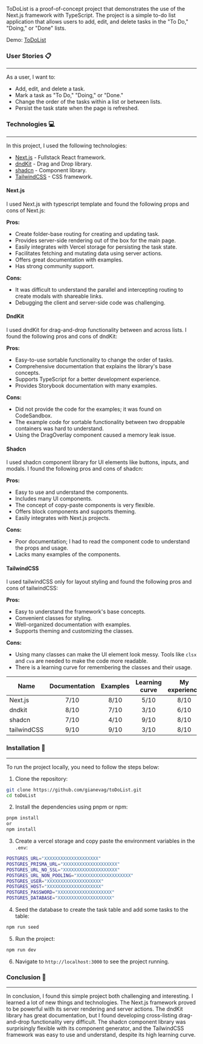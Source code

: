 ToDoList is a proof-of-concept project that demonstrates the use of the Next.js framework with TypeScript. The project is a simple to-do list application that allows users to add, edit, and delete tasks in the "To Do," "Doing," or "Done" lists.

Demo: [ToDoList](https://to-do-list-gamma-dusky.vercel.app/)

### User Stories 📋

---

As a user, I want to: 

- Add, edit, and delete a task.
- Mark a task as "To Do," "Doing," or "Done."
- Change the order of the tasks within a list or between lists.
- Persist the task state when the page is refreshed.

### Technologies 💻

---

In this project, I used the following technologies:

- [Next.js](https://nextjs.org/) - Fullstack React framework.
- [dndKit](https://dndkit.com/) - Drag and Drop library.
- [shadcn](https://ui.shadcn.com/) - Component library.
- [TailwindCSS](https://tailwindcss.com/) - CSS framework.


#### Next.js

I used Next.js with typescript template and found the following props and cons of Next.js:

**Pros:**
- Create folder-base routing for creating and updating task.
- Provides server-side rendering out of the box for the main page.
- Easily integrates with Vercel storage for persisting the task state.
- Facilitates fetching and mutating data using server actions.
- Offers great documentation with examples.
- Has strong community support.

**Cons:**
- It was difficult to understand the parallel and intercepting routing to create modals with shareable links.
- Debugging the client and server-side code was challenging.

#### DndKit

I used dndKit for drag-and-drop functionality between and across lists. I found the following pros and cons of dndKit:

**Pros:**
- Easy-to-use sortable functionality to change the order of tasks.
- Comprehensive documentation that explains the library's base concepts.
- Supports TypeScript for a better development experience.
- Provides Storybook documentation with many examples.

**Cons:**
- Did not provide the code for the examples; it was found on CodeSandbox.
- The example code for sortable functionality between two droppable containers was hard to understand.
- Using the DragOverlay component caused a memory leak issue.

#### Shadcn

I used shadcn component library for UI elements like buttons, inputs, and modals. I found the following pros and cons of shadcn:

**Pros:**
- Easy to use and understand the components.
- Includes many UI components.
- The concept of copy-paste components is very flexible.
- Offers block components and supports theming.
- Easily integrates with Next.js projects.

**Cons:** 
- Poor documentation; I had to read the component code to understand the props and usage.
- Lacks many examples of the components.

#### TailwindCSS

I used tailwindCSS only for layout styling and found the following pros and cons of tailwindCSS:

**Pros:**
- Easy to understand the framework's base concepts.
- Convenient classes for styling.
- Well-organized documentation with examples.
- Supports theming and customizing the classes.

**Cons:**
- Using many classes can make the UI element look messy. Tools like `clsx` and `cva` are needed to make the code more readable.
- There is a learning curve for remembering the classes and their usage.


| Name        | Documentation | Examples | Learning curve | My experience  |
|-------------|:-------------:|:--------:|:--------------:|:--------------:|
| Next.js     |      7/10     |   8/10   |      5/10      |      8/10      |
| dndkit      |      8/10     |   7/10   |      3/10      |      6/10      |
| shadcn      |      7/10     |   4/10   |      9/10      |      8/10      |
| tailwindCSS |      9/10     |   9/10   |      3/10      |      8/10      |


### Installation 🔧

---

To run the project locally, you need to follow the steps below:

1. Clone the repository:

```bash
git clone https://github.com/gianevag/toDoList.git
cd toDoList
```

2. Install the dependencies using pnpm or npm:

```bash
pnpm install
or
npm install
```

3. Create a vercel storage and copy paste the environment variables in the `.env`:

```bash
POSTGRES_URL="XXXXXXXXXXXXXXXXXXXX"
POSTGRES_PRISMA_URL="XXXXXXXXXXXXXXXXXXXX"
POSTGRES_URL_NO_SSL="XXXXXXXXXXXXXXXXXXXX"
POSTGRES_URL_NON_POOLING="XXXXXXXXXXXXXXXXXXXX"
POSTGRES_USER="XXXXXXXXXXXXXXXXXXXX"
POSTGRES_HOST="XXXXXXXXXXXXXXXXXXXX"
POSTGRES_PASSWORD="XXXXXXXXXXXXXXXXXXXX"
POSTGRES_DATABASE="XXXXXXXXXXXXXXXXXXXX"
```

4. Seed the database to create the task table and add some tasks to the table:

```bash
npm run seed
```

5. Run the project:

```bash
npm run dev
```

6. Navigate to `http://localhost:3000` to see the project running.

### Conclusion 🎉

---

In conclusion, I found this simple project both challenging and interesting. I learned a lot of new things and technologies. The Next.js framework proved to be powerful with its server rendering and server actions. The dndKit library has great documentation, but I found developing cross-listing drag-and-drop functionality very difficult. The shadcn component library was surprisingly flexible with its component generator, and the TailwindCSS framework was easy to use and understand, despite its high learning curve.